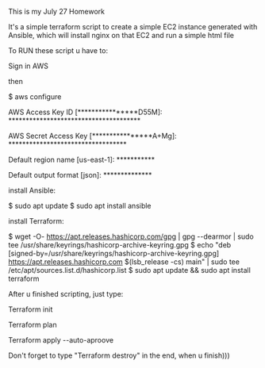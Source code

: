This is my July 27 Homework

It's a simple terraform script to create a simple EC2 instance generated with Ansible, which will install nginx on that EC2 and run a simple html file


To RUN these script u have to:

Sign in AWS

then

$ aws configure

AWS Access Key ID [****************D55M]: **************************************

AWS Secret Access Key [****************A+Mg]: **********************************

Default region name [us-east-1]: ***********

Default output format [json]: **************



install Ansible:

$ sudo apt update
$ sudo apt install ansible



install Terraform:

$ wget -O- https://apt.releases.hashicorp.com/gpg | gpg --dearmor | sudo tee /usr/share/keyrings/hashicorp-archive-keyring.gpg
$ echo "deb [signed-by=/usr/share/keyrings/hashicorp-archive-keyring.gpg] https://apt.releases.hashicorp.com $(lsb_release -cs) main" | sudo tee /etc/apt/sources.list.d/hashicorp.list
$ sudo apt update && sudo apt install terraform

 
After u finished scripting, just type:

Terraform init 

Terraform plan

Terraform apply --auto-aproove

Don't forget to type "Terraform destroy" in the end, when u finish)))

